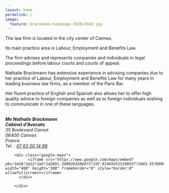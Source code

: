 ```yaml
---
layout: home
permalink: /
image:
  feature: brackmann-homepage-1920x350d.jpg
---
```


<meta name="keywords" content="{{ site.tags | join: ', ' }}">
<style>

.google-maps {
        position: relative;
        padding-bottom: 75%; // This is the aspect ratio
        height: 0;
        overflow: hidden;
    }

.google-maps iframe {
        position: absolute;
        top: 0;
        left: 0;
        width: 100% !important;
        height: 100% !important;
    }

</style>

<p>The law firm is located in the city center of Cannes.</p>

<p>Its main practice area is Labour, Employment and Benefits Law.</p>

<p>The firm advises and represents companies and individuals in legal proceedings before labour courts and courts of appeal.</p>

<p>Nathalie Brackmann has extensive experience in advising companies due to her practice of Labour, Employment and Benefits Law for many years in leading business law firms, as a member of the Paris Bar.</p>

<p>Her fluent practice of English and Spanish also allows her to offer high quality advice to foreign companies as well as to foreign individuals wishing to communicate in one of these languages.</p>

<div class="tile">
      	<div class="span4">
    		<address>
    		<br>
          <strong>Me Nathalie Brackmann</strong><br>
          <strong>Cabinet d'Avocats</strong><br>
    			35 Boulevard Carnot<br>
    			06400 Cannes<br>
    			France<br>
			    Tel. : <a href="tel:+33763501488">07 63 50 14 88</a><br>
    		
        <div class="google-maps">
		      <iframe src="https://www.google.com/maps/embed?pb=!1m18!1m12!1m3!1d2891.3490263586473!2d7.014454515198557!3d43.55760987912465!2m3!1f0!2f0!3f0!3m2!1i1024!2i768!4f13.1!3m3!1m2!1s0x12ce81f2bebfe0e9%3A0x8932378df750315e!2s35+Boulevard+Carnot%2C+06400+Cannes!5e0!3m2!1sen!2sfr!4v1516395753764" width="400" height="300" frameborder="0" style="border:0" allowfullscreen></iframe>
    	  </div>
          
    	</div>
    
</div><!-- /.tiles -->

